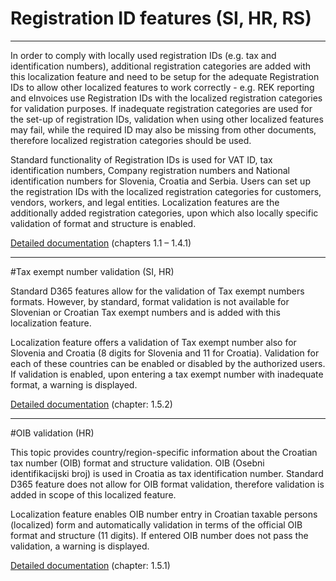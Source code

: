 # Registration ID features (SI, HR, RS)

-----
In order to comply with locally used registration IDs (e.g. tax and identification numbers), additional registration categories are added with this localization feature and need to be setup for the adequate Registration IDs to allow other localized features to work correctly - e.g. REK reporting and eInvoices use Registration IDs with the localized registration categories for validation purposes. If inadequate registration categories are used for the set-up of registration IDs, validation when using other localized features may fail, while the required ID may also be missing from other documents, therefore localized registration categories should be used.

Standard functionality of Registration IDs is used for VAT ID, tax identification numbers, Company registration numbers and National identification numbers for Slovenia, Croatia and Serbia. Users can set up the registration IDs with the localized registration categories for customers, vendors, workers, and legal entities. Localization features are the additionally added registration categories, upon which also locally specific validation of format and structure is enabled.

[Detailed documentation](https://adacta.sharepoint.com/:w:/r/sites/ERP-Product-Development/Shared%20Documents/D365FO%20Localization%20documentation/D365O%20LOC_Tax%20identification%20number.docx?d=wa2bf0a8b9616456eade04fa02e33d080&csf=1&e=KSv0XB) (chapters 1.1 – 1.4.1)

-----
#Tax exempt number validation (SI, HR)

Standard D365 features allow for the validation of Tax exempt numbers formats. However, by standard, format validation is not available for Slovenian or Croatian Tax exempt numbers and is added with this localization feature.

Localization feature offers a validation of Tax exempt number also for Slovenia and Croatia (8 digits for Slovenia and 11 for Croatia). Validation for each of these countries can be enabled or disabled by the authorized users. If validation is enabled, upon entering a tax exempt number with inadequate format, a warning is displayed.

[Detailed documentation](https://adacta.sharepoint.com/:w:/r/sites/ERP-Product-Development/Shared%20Documents/D365FO%20Localization%20documentation/D365O%20LOC_Tax%20identification%20number.docx?d=wa2bf0a8b9616456eade04fa02e33d080&csf=1&e=KSv0XB) (chapter: 1.5.2)

-----
#OIB validation (HR)

This topic provides country/region-specific information about the Croatian tax number (OIB) format and structure validation. OIB (Osebni identifikacijski broj) is used in Croatia as tax identification number. Standard D365 feature does not allow for OIB format validation, therefore validation is added in scope of this localized feature.

Localization feature enables OIB number entry in Croatian taxable persons (localized) form and automatically validation in terms of the official OIB format and structure (11 digits). If entered OIB number does not pass the validation, a warning is displayed.

[Detailed documentation](https://adacta.sharepoint.com/:w:/r/sites/ERP-Product-Development/Shared%20Documents/D365FO%20Localization%20documentation/D365O%20LOC_Tax%20identification%20number.docx?d=wa2bf0a8b9616456eade04fa02e33d080&csf=1&e=KSv0XB) (chapter: 1.5.1)